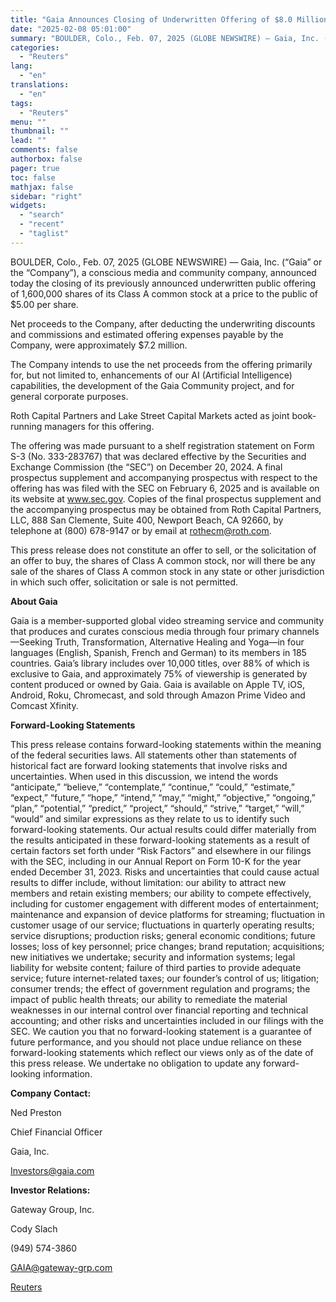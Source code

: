 ```yaml
---
title: "Gaia Announces Closing of Underwritten Offering of $8.0 Million of Common Stock"
date: "2025-02-08 05:01:00"
summary: "BOULDER, Colo., Feb. 07, 2025 (GLOBE NEWSWIRE) — Gaia, Inc. (“Gaia” or the “Company”), a conscious media and community company, announced today the closing of its previously announced underwritten public offering of 1,600,000 shares of its Class A common stock at a price to the public of $5.00 per share.Net..."
categories:
  - "Reuters"
lang:
  - "en"
translations:
  - "en"
tags:
  - "Reuters"
menu: ""
thumbnail: ""
lead: ""
comments: false
authorbox: false
pager: true
toc: false
mathjax: false
sidebar: "right"
widgets:
  - "search"
  - "recent"
  - "taglist"
---
```


BOULDER, Colo., Feb. 07, 2025 (GLOBE NEWSWIRE) — Gaia, Inc. (“Gaia” or the “Company”), a conscious media and community company, announced today the closing of its previously announced underwritten public offering of 1,600,000 shares of its Class A common stock at a price to the public of $5.00 per share.

Net proceeds to the Company, after deducting the underwriting discounts and commissions and estimated offering expenses payable by the Company, were approximately $7.2 million.

The Company intends to use the net proceeds from the offering primarily for, but not limited to, enhancements of our AI (Artificial Intelligence) capabilities, the development of the Gaia Community project, and for general corporate purposes.

Roth Capital Partners and Lake Street Capital Markets acted as joint book-running managers for this offering.

The offering was made pursuant to a shelf registration statement on Form S-3 (No. 333-283767) that was declared effective by the Securities and Exchange Commission (the “SEC”) on December 20, 2024. A final prospectus supplement and accompanying prospectus with respect to the offering has was filed with the SEC on February 6, 2025 and is available on its website at www.sec.gov. Copies of the final prospectus supplement and the accompanying prospectus may be obtained from Roth Capital Partners, LLC, 888 San Clemente, Suite 400, Newport Beach, CA 92660, by telephone at (800) 678-9147 or by email at rothecm@roth.com.

This press release does not constitute an offer to sell, or the solicitation of an offer to buy, the shares of Class A common stock, nor will there be any sale of the shares of Class A common stock in any state or other jurisdiction in which such offer, solicitation or sale is not permitted.

**About Gaia**

Gaia is a member-supported global video streaming service and community that produces and curates conscious media through four primary channels—Seeking Truth, Transformation, Alternative Healing and Yoga—in four languages (English, Spanish, French and German) to its members in 185 countries. Gaia’s library includes over 10,000 titles, over 88% of which is exclusive to Gaia, and approximately 75% of viewership is generated by content produced or owned by Gaia. Gaia is available on Apple TV, iOS, Android, Roku, Chromecast, and sold through Amazon Prime Video and Comcast Xfinity.

**Forward-Looking Statements**

This press release contains forward-looking statements within the meaning of the federal securities laws. All statements other than statements of historical fact are forward looking statements that involve risks and uncertainties. When used in this discussion, we intend the words “anticipate,” “believe,” “contemplate,” “continue,” “could,” “estimate,” “expect,” “future,” “hope,” “intend,” “may,” “might,” “objective,” “ongoing,” “plan,” “potential,” “predict,” “project,” “should,” “strive,” “target,” “will,” “would” and similar expressions as they relate to us to identify such forward-looking statements. Our actual results could differ materially from the results anticipated in these forward-looking statements as a result of certain factors set forth under “Risk Factors” and elsewhere in our filings with the SEC, including in our Annual Report on Form 10-K for the year ended December 31, 2023. Risks and uncertainties that could cause actual results to differ include, without limitation: our ability to attract new members and retain existing members; our ability to compete effectively, including for customer engagement with different modes of entertainment; maintenance and expansion of device platforms for streaming; fluctuation in customer usage of our service; fluctuations in quarterly operating results; service disruptions; production risks; general economic conditions; future losses; loss of key personnel; price changes; brand reputation; acquisitions; new initiatives we undertake; security and information systems; legal liability for website content; failure of third parties to provide adequate service; future internet-related taxes; our founder’s control of us; litigation; consumer trends; the effect of government regulation and programs; the impact of public health threats; our ability to remediate the material weaknesses in our internal control over financial reporting and technical accounting; and other risks and uncertainties included in our filings with the SEC. We caution you that no forward-looking statement is a guarantee of future performance, and you should not place undue reliance on these forward-looking statements which reflect our views only as of the date of this press release. We undertake no obligation to update any forward-looking information.

**Company Contact:**

Ned Preston

Chief Financial Officer

Gaia, Inc.

Investors@gaia.com

**Investor Relations:**

Gateway Group, Inc.

Cody Slach

(949) 574-3860

GAIA@gateway-grp.com

[Reuters](https://www.tradingview.com/news/reuters.com,2025-02-07:newsml_GNX6385Nf:0-gaia-announces-closing-of-underwritten-offering-of-8-0-million-of-common-stock/)
